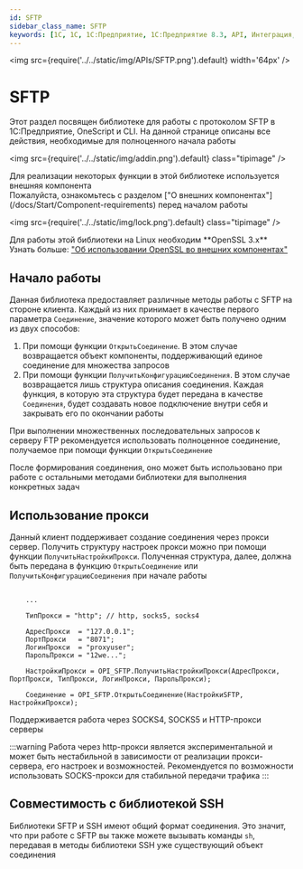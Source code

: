 ```yaml
---
id: SFTP
sidebar_class_name: SFTP
keywords: [1C, 1С, 1С:Предприятие, 1С:Предприятие 8.3, API, Интеграция, Сервисы, Обмен, OneScript, CLI, SFTP]
---
```


<img src={require('../../static/img/APIs/SFTP.png').default} width='64px' />

# SFTP

Этот раздел посвящен библиотеке для работы с протоколом SFTP в 1С:Предприятие, OneScript и CLI. На данной странице описаны все действия, необходимые для полноценного начала работы

<div class="theme-admonition theme-admonition-info admonition_node_modules-@docusaurus-theme-classic-lib-theme-Admonition-Layout-styles-module alert alert--info">

<img src={require('../../static/img/addin.png').default} class="tipimage" />
<div class="addin">Для реализации некоторых функции в этой библиотеке используется внешняя компонента <br/>
Пожалуйста, ознакомьтесь с разделом ["О внешних компонентах"](/docs/Start/Component-requirements) перед началом работы</div>
</div>

<div class="theme-admonition theme-admonition-caution admonition_node_modules-@docusaurus-theme-classic-lib-theme-Admonition-Layout-styles-module alert alert--warning">

<img src={require('../../static/img/lock.png').default} class="tipimage" />
<div class="addin">Для работы этой библиотеки на Linux необходим **OpenSSL 3.x** <br/>
Узнать больше: <a href="/docs/Start/Component-requirements#openssl" class="orangelink">"Об использовании OpenSSL во внешних компонентах"</a></div>
</div>


## Начало работы

Данная библиотека предоставляет различные методы работы с SFTP на стороне клиента. Каждый из них принимает в качестве первого параметра `Соединение`, значение которого может быть получено одним из двух способов:

1. При помощи функции `ОткрытьСоединение`. В этом случае возвращается объект компоненты, поддерживающий единое соединение для множества запросов
2. При помощи функции `ПолучитьКонфигурациюСоединения`. В этом случае возвращается лишь структура описания соединения. Каждая функция, в которую эта структура будет передана в качестве `Соединения`, будет создавать новое подключение внутри себя и закрывать его по окончании работы

При выполнении множественных последовательных запросов к серверу FTP рекомендуется использовать полноценное соединение, получаемое при помощи функции `ОткрытьСоединение`

После формирования соединения, оно может быть использовано при работе с остальными методами библиотеки для выполнения конкретных задач

## Использование прокси

Данный клиент поддерживает создание соединения через прокси сервер. Получить структуру настроек прокси можно при помощи функции `ПолучитьНастройкиПрокси`. Полученная структура, далее, должна быть передана в функцию `ОткрытьСоединение` или `ПолучитьКонфигурациюСоединения` при начале работы

```bsl

    ...

    ТипПрокси = "http"; // http, socks5, socks4

    АдресПрокси  = "127.0.0.1";
    ПортПрокси   = "8071";
    ЛогинПрокси  = "proxyuser";
    ПарольПрокси = "12we...";

    НастройкиПрокси = OPI_SFTP.ПолучитьНастройкиПрокси(АдресПрокси, ПортПрокси, ТипПрокси, ЛогинПрокси, ПарольПрокси);

    Соединение = OPI_SFTP.ОткрытьСоединение(НастройкиSFTP, НастройкиПрокси);

```

Поддерживается работа через SOCKS4, SOCKS5 и HTTP-прокси серверы

:::warning
Работа через http-прокси является экспериментальной и может быть нестабильной в зависимости от реализации прокси-сервера, его настроек и возможностей. Рекомендуется по возможности использовать SOCKS-прокси для стабильной передачи трафика
:::

## Совместимость с библиотекой SSH

Библиотеки SFTP и SSH имеют общий формат соединения. Это значит, что при работе с SFTP вы также можете вызывать команды `sh`, передавая в методы библиотеки SSH уже существующий объект соединения

